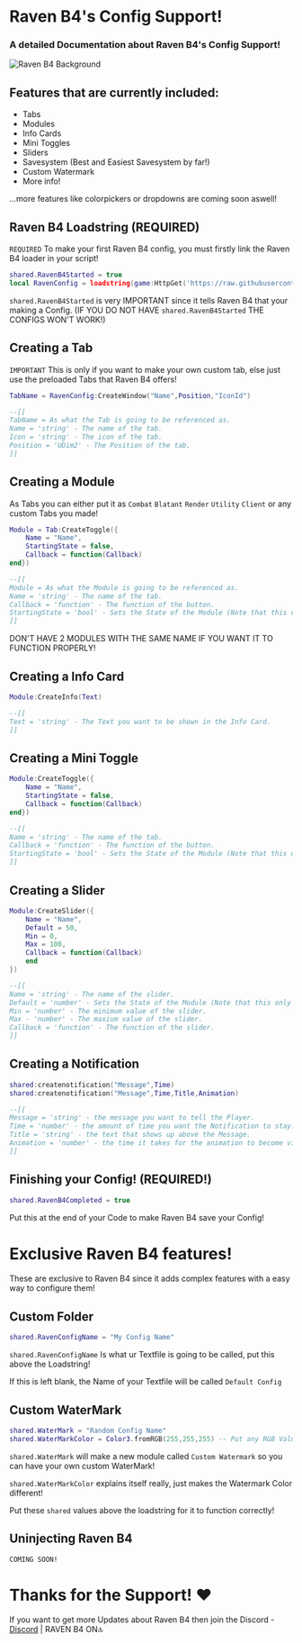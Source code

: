 # Raven B4's Config Support!
### A detailed Documentation about Raven B4's Config Support!

![Raven B4 Background](https://github.com/Near-B4/RavenB4/assets/172177784/532ad849-8722-42fa-96af-eb277d6d3110)
## Features that are currently included:
- Tabs
- Modules
- Info Cards
- Mini Toggles
- Sliders
- Savesystem (Best and Easiest Savesystem by far!)
- Custom Watermark
- More info!

...more features like colorpickers or dropdowns are coming soon aswell!

## Raven B4 Loadstring (REQUIRED)
`REQUIRED` To make your first Raven B4 config, you must firstly link the Raven B4 loader in your script!
```lua
shared.RavenB4Started = true
local RavenConfig = loadstring(game:HttpGet('https://raw.githubusercontent.com/Near-B4/Raven-B4-For-Roblox/main/Raven%20B4%20Loader'))()
```

`shared.RavenB4Started` is very IMPORTANT since it tells Raven B4 that your making a Config. (IF YOU DO NOT HAVE `shared.RavenB4Started` THE CONFIGS WON'T WORK!)


## Creating a Tab
`IMPORTANT` This is only if you want to make your own custom tab, else just use the preloaded Tabs that Raven B4 offers!
```lua
TabName = RavenConfig:CreateWindow("Name",Position,"IconId")

--[[
TabName = As what the Tab is going to be referenced as.
Name = 'string' - The name of the tab.
Icon = 'string' - The icon of the tab.
Position = 'UDim2' - The Position of the tab.
]]
```

## Creating a Module
As Tabs you can either put it as `Combat` `Blatant` `Render` `Utility` `Client` or any custom Tabs you made!
```lua
Module = Tab:CreateToggle({
    Name = "Name",
    StartingState = false,
    Callback = function(Callback)
end})

--[[
Module = As what the Module is going to be referenced as.
Name = 'string' - The name of the tab.
Callback = 'function' - The function of the button.
StartingState = 'bool' - Sets the State of the Module (Note that this only works when the Player inject Raven B4 for the FIRST TIME, else the SaveSystem takes over!)
]]
```

DON'T HAVE 2 MODULES WITH THE SAME NAME IF YOU WANT IT TO FUNCTION PROPERLY!

## Creating a Info Card
```lua
Module:CreateInfo(Text)

--[[
Text = 'string' - The Text you want to be shown in the Info Card.
]]
```

## Creating a Mini Toggle
```lua
Module:CreateToggle({
    Name = "Name",
    StartingState = false,
    Callback = function(Callback)
end})

--[[
Name = 'string' - The name of the tab.
Callback = 'function' - The function of the button.
StartingState = 'bool' - Sets the State of the Module (Note that this only works when the Player inject Raven B4 for the FIRST TIME, else the SaveSystem takes over!)
]]
```

## Creating a Slider
```lua
Module:CreateSlider({
    Name = "Name",
    Default = 50,
    Min = 0,
    Max = 100,
    Callback = function(Callback)
    end
})

--[[
Name = 'string' - The name of the slider.
Default = 'number' - Sets the State of the Module (Note that this only works when the Player inject Raven B4 for the FIRST TIME, else the SaveSystem takes over!)
Min = 'number' - The minimum value of the slider.
Max - 'number' - The maxium value of the slider.
Callback = 'function' - The function of the slider.
]]
```

## Creating a Notification
```lua
shared:createnotification("Message",Time)
shared:createnotification("Message",Time,Title,Animation)

--[[
Message = 'string' - the message you want to tell the Player.
Time = 'number' - the amount of time you want the Notification to stay.
Title = 'string' - the text that shows up above the Message.
Animation = 'number' - the time it takes for the animation to become visable `tween`
]]
```
## Finishing your Config! (REQUIRED!)
```lua
shared.RavenB4Completed = true
```
Put this at the end of your Code to make Raven B4 save your Config!

# Exclusive Raven B4 features!
These are exclusive to Raven B4 since it adds complex features with a easy way to configure them!

## Custom Folder
```lua
shared.RavenConfigName = "My Config Name"
```
`shared.RavenConfigName` Is what ur Textfile is going to be called, put this above the Loadstring!

If this is left blank, the Name of your Textfile will be called `Default Config`

## Custom WaterMark
```lua
shared.WaterMark = "Random Config Name"
shared.WaterMarkColor = Color3.fromRGB(255,255,255) -- Put any RGB Value you want here!
```
`shared.WaterMark` will make a new module called `Custom Watermark` so you can have your own custom WaterMark!

`shared.WaterMarkColor` explains itself really, just makes the Watermark Color different!

Put these `shared` values above the loadstring for it to function correctly!

## Uninjecting Raven B4
`COMING SOON!`

# Thanks for the Support! ❤️
If you want to get more Updates about Raven B4 then join the Discord - [Discord](https://discord.com/invite/4SpwqN979V) | RAVEN B4 ON🔝
